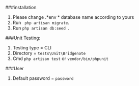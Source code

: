###installation
1.  Please change .*env * database name according to yours
2. Run ` php artisan migrate`.
3. Run `php artisan db:seed `.

###Unit Testing:
1. Testing type = CLI
2. Directory = `tests\Unit\Bridgenote`
3. Cmd `php artisan test` or `vendor/bin/phpunit`

###User
1. Default password = `password`